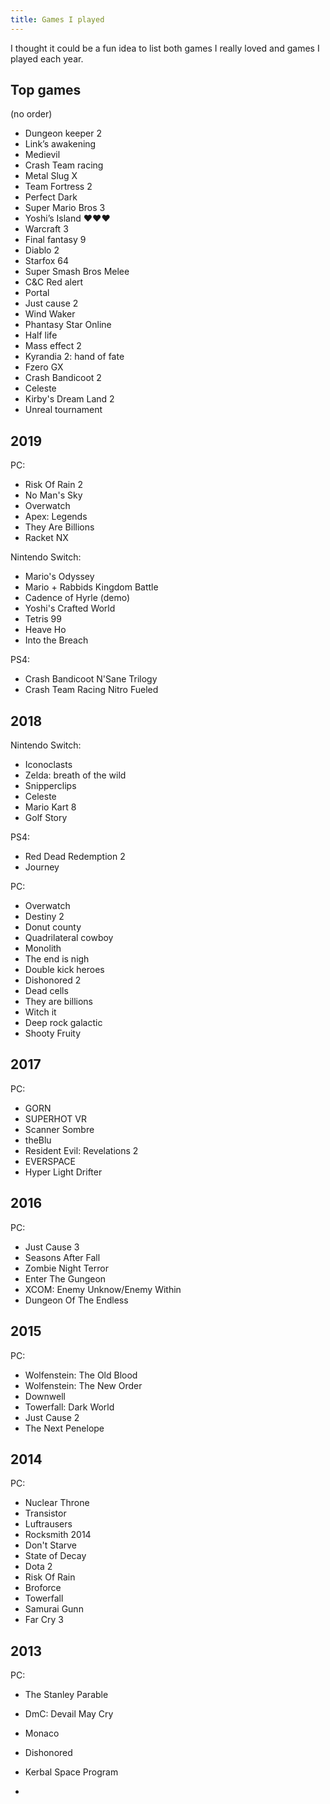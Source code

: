 ```yaml
---
title: Games I played
---
```


I thought it could be a fun idea to list both games I really loved and games I played each year.

## Top games

(no order)

- Dungeon keeper 2
- Link’s awakening
- Medievil
- Crash Team racing
- Metal Slug X
- Team Fortress 2
- Perfect Dark
- Super Mario Bros 3
- Yoshi’s Island ❤️❤️❤️
- Warcraft 3
- Final fantasy 9
- Diablo 2
- Starfox 64 
- Super Smash Bros Melee
- C&C Red alert
- Portal
- Just cause 2
- Wind Waker
- Phantasy Star Online
- Half life
- Mass effect 2
- Kyrandia 2: hand of fate
- Fzero GX
- Crash Bandicoot 2
- Celeste
- Kirby's Dream Land 2
- Unreal tournament

## 2019

PC:

- Risk Of Rain 2
- No Man's Sky
- Overwatch
- Apex: Legends
- They Are Billions
- Racket NX

Nintendo Switch:

- Mario's Odyssey
- Mario + Rabbids Kingdom Battle
- Cadence of Hyrle (demo)
- Yoshi's Crafted World
- Tetris 99
- Heave Ho
- Into the Breach

PS4:

- Crash Bandicoot N'Sane Trilogy
- Crash Team Racing Nitro Fueled

## 2018

Nintendo Switch:

- Iconoclasts 
- Zelda: breath of the wild
- Snipperclips 
- Celeste
- Mario Kart 8
- Golf Story

PS4:

- Red Dead Redemption 2
- Journey

PC:

- Overwatch
- Destiny 2
- Donut county 
- Quadrilateral cowboy
- Monolith
- The end is nigh
- Double kick heroes
- Dishonored 2
- Dead cells
- They are billions
- Witch it
- Deep rock galactic 
- Shooty Fruity

## 2017

PC:

- GORN
- SUPERHOT VR
- Scanner Sombre
- theBlu
- Resident Evil: Revelations 2
- EVERSPACE
- Hyper Light Drifter

## 2016

PC:

- Just Cause 3
- Seasons After Fall
- Zombie Night Terror
- Enter The Gungeon
- XCOM: Enemy Unknow/Enemy Within
- Dungeon Of The Endless

## 2015

PC:

- Wolfenstein: The Old Blood
- Wolfenstein: The New Order
- Downwell
- Towerfall: Dark World
- Just Cause 2
- The Next Penelope

## 2014

PC:

- Nuclear Throne
- Transistor
- Luftrausers
- Rocksmith 2014
- Don't Starve
- State of Decay
- Dota 2
- Risk Of Rain
- Broforce
- Towerfall
- Samurai Gunn
- Far Cry 3

## 2013

PC:

- The Stanley Parable
- DmC: Devail May Cry
- Monaco
- Dishonored
- Kerbal Space Program

- 
